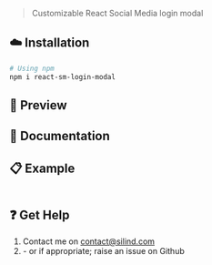 > Customizable React Social Media login modal

## :cloud: Installation

```sh
# Using npm
npm i react-sm-login-modal
```

## :mag_right: Preview


## :memo: Documentation

## :clipboard: Example

```js

```

## :question: Get Help
1. Contact me on contact@silind.com
2. \- or if appropriate; raise an issue on Github